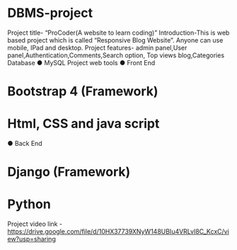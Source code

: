 # DBMS-project
Project title- “ProCoder(A website to learn coding)”
Introduction-This is web based project which is called “Responsive Blog Website”. Anyone can use mobile, IPad and
desktop.
Project features- admin panel,User panel,Authentication,Comments,Search option, Top views blog,Categories
 Database
● MySQL
Project web tools
● Front End
 # Bootstrap 4 (Framework)
 # Html, CSS and java script
● Back End
 # Django (Framework)
 # Python 
 Project video link - https://drive.google.com/file/d/10HX37739XNyW148UBIu4VRLvl8C_KcxC/view?usp=sharing
